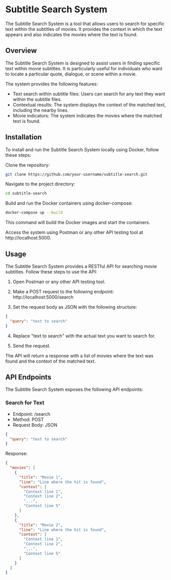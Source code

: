 # Subtitle Search System
The Subtitle Search System is a tool that allows users to search for specific text within the subtitles of movies. It provides the context in which the text appears and also indicates the movies where the text is found.

<h2>Overview</h2>
The Subtitle Search System is designed to assist users in finding specific text within movie subtitles. It is particularly useful for individuals who want to locate a particular quote, dialogue, or scene within a movie.

The system provides the following features:

- Text search within subtitle files: Users can search for any text they want within the subtitle files.
- Contextual results: The system displays the context of the matched text, including the nearby lines.
- Movie indicators: The system indicates the movies where the matched text is found.
<h2>Installation</h2>
To install and run the Subtitle Search System locally using Docker, follow these steps:

Clone the repository:

```sh
git clone https://github.com/your-username/subtitle-search.git
```
Navigate to the project directory:

```sh
cd subtitle-search
```
Build and run the Docker containers using docker-compose:
```sh
docker-compose up --build
```
This command will build the Docker images and start the containers.

Access the system using Postman or any other API testing tool at http://localhost:5000.

<h2>Usage</h2>
The Subtitle Search System provides a RESTful API for searching movie subtitles. Follow these steps to use the API:

1. Open Postman or any other API testing tool.

2. Make a POST request to the following endpoint: http://localhost:5000/search

3. Set the request body as JSON with the following structure:

```json
{
  "query": "text to search"
}
```
4. Replace "text to search" with the actual text you want to search for.

5. Send the request.

The API will return a response with a list of movies where the text was found and the context of the matched text.

<h2>API Endpoints</h2>
The Subtitle Search System exposes the following API endpoints:

<h3>Search for Text</h3>

- Endpoint: /search
- Method: POST
- Request Body: JSON
```json
{
  "query": "text to search"
}
```
Response:
```json
{
  "movies": [
    {
      "title": "Movie 1",
      "line": "Line where the hit is found",
      "context": [
        "Context line 1",
        "Context line 2",
        "...",
        "Context line 5"
      ]
    },
    {
      "title": "Movie 2",
      "line": "Line where the hit is found",
      "context": [
        "Context line 1",
        "Context line 2",
        "...",
        "Context line 5"
      ]
    }
  ]
}
```